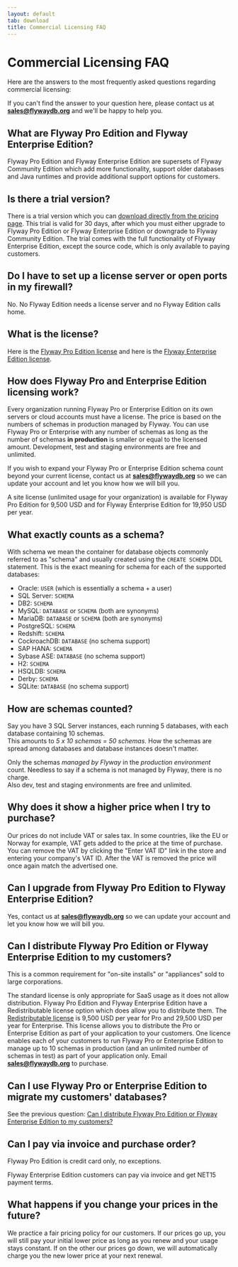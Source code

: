 ```yaml
---
layout: default
tab: download
title: Commercial Licensing FAQ
---
```

# Commercial Licensing FAQ

Here are the answers to the most frequently asked questions regarding commercial licensing:

<div id="toc"></div>

If you can't find the answer to your question here, please contact us at **sales@flywaydb.org** and we'll be happy to help you.

## What are Flyway Pro Edition and Flyway Enterprise Edition?

Flyway Pro Edition and Flyway Enterprise Edition are supersets of Flyway Community Edition which add more functionality, support older databases and Java runtimes
and provide additional support options for customers.

## Is there a trial version?

There is a trial version which you can [download directly from the pricing page](/download).
This trial is valid for 30 days, after which you must
either upgrade to Flyway Pro Edition or Flyway Enterprise Edition or downgrade to Flyway Community Edition. The trial comes
with the full functionality of Flyway Enterprise Edition, except the source code, which is only available to paying customers.

## Do I have to set up a license server or open ports in my firewall?

No. No Flyway Edition needs a license server and no Flyway Edition calls home.

## What is the license?

Here is the [Flyway Pro Edition license](/licenses/flyway-pro) and here is the [Flyway Enterprise Edition license](/licenses/flyway-enterprise).

## How does Flyway Pro and Enterprise Edition licensing work?

Every organization running Flyway Pro or Enterprise Edition on its own servers or cloud accounts must have a license.
The price is based on the numbers of schemas in production managed by Flyway. You can use Flyway Pro or Enterprise with any
number of schemas as long as the number of schemas **in production** is smaller or equal to the licensed amount.
Development, test and staging environments are free and unlimited.

If you wish to expand your Flyway Pro or Enterprise Edition schema count beyond your current license, contact us at 
**sales@flywaydb.org** so we can update your account and let you know how we will bill you.

A site license (unlimited usage for your organization) is available for Flyway Pro Edition for 9,500 USD and
for Flyway Enterprise Edition for 19,950 USD per year.

## What exactly counts as a schema?

With schema we mean the container for database objects commonly referred to as "schema" and usually created using the
`CREATE SCHEMA` DDL statement. This is the exact meaning for schema for each of the supported databases:

- Oracle: `USER` (which is essentially a schema + a user)
- SQL Server: `SCHEMA`
- DB2: `SCHEMA`
- MySQL: `DATABASE` or `SCHEMA` (both are synonyms)
- MariaDB: `DATABASE` or `SCHEMA` (both are synonyms)
- PostgreSQL: `SCHEMA`
- Redshift: `SCHEMA`
- CockroachDB: `DATABASE` (no schema support)
- SAP HANA: `SCHEMA`
- Sybase ASE: `DATABASE` (no schema support)
- H2: `SCHEMA`
- HSQLDB: `SCHEMA`
- Derby: `SCHEMA`
- SQLite: `DATABASE` (no schema support)

## How are schemas counted?

Say you have 3 SQL Server instances, each running 5 databases, with each database containing 10 schemas.<br>
This amounts to *5 x 10 schemas = 50 schemas*. How the schemas are spread among databases and database instances
doesn't matter. 

Only the schemas *managed by Flyway* in the *production environment* count.
Needless to say if a schema is not managed by Flyway, there is no charge.<br>
Also dev, test and staging environments are free and unlimited.

## Why does it show a higher price when I try to purchase?

Our prices do not include VAT or sales tax. In some countries, like the EU or Norway for example, VAT gets added to the
price at the time of purchase. You can remove the VAT by clicking the "Enter VAT ID" link in the store and entering your
company's VAT ID. After the VAT is removed the price will once again match the advertised one. 

## Can I upgrade from Flyway Pro Edition to Flyway Enterprise Edition?

Yes, contact us at **sales@flywaydb.org** so we can update your account and let you know how we will bill you.

## Can I distribute Flyway Pro Edition or Flyway Enterprise Edition to my customers?

This is a common requirement for "on-site installs" or "appliances" sold to large corporations.

The standard license is only appropriate for SaaS usage as it does not allow distribution.
Flyway Pro Edition and Flyway Enterprise Edition have a Redistributable license option which does allow you to
distribute them. The [Redistributable license](/licenses/flyway-pro-redistributable) is 9,500 USD per year for Pro and 29,500 USD per year for Enterprise.
This license allows you to distribute the Pro or Enterprise Edition as part of your application to your
customers. One licence enables each of your customers to run Flyway Pro or Enterprise Edition to manage up to 10 schemas
in production (and an unlimited number of schemas in test) as part of your application only.
Email **sales@flywaydb.org** to purchase.

## Can I use Flyway Pro or Enterprise Edition to migrate my customers' databases?

See the previous question: [Can I distribute Flyway Pro Edition or Flyway Enterprise Edition to my customers?](#can-i-distribute-flyway-pro-edition-or-flyway-enterprise-edition-to-my-customers)

## Can I pay via invoice and purchase order?

Flyway Pro Edition is credit card only, no exceptions.

Flyway Enterprise Edition customers can pay via invoice and get NET15 payment terms.

## What happens if you change your prices in the future?

We practice a fair pricing policy for our customers. If our prices go up, you will still pay your initial lower price
as long as you renew and your usage stays constant. If on the other our prices go down, we will automatically charge you the new lower
price at your next renewal.
